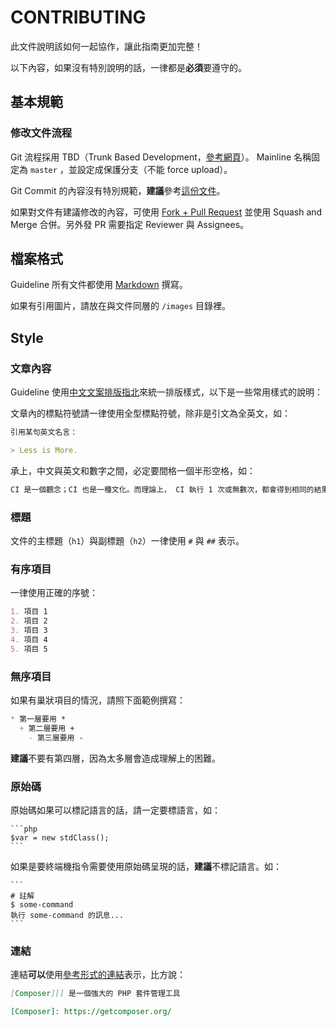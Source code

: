 # CONTRIBUTING

此文件說明該如何一起協作，讓此指南更加完整！

以下內容，如果沒有特別說明的話，一律都是**必須**要遵守的。

## 基本規範

### 修改文件流程

Git 流程採用 TBD（Trunk Based Development，[參考網頁](http://paulhammant.com/2013/04/05/what-is-trunk-based-development/)）。 Mainline 名稱固定為 `master` ，並設定成保護分支（不能 force upload）。

Git Commit 的內容沒有特別規範，**建議**參考[這份文件](https://blog.louie.lu/2017/03/21/%E5%A6%82%E4%BD%95%E5%AF%AB%E4%B8%80%E5%80%8B-git-commit-message/)。

如果對文件有建議修改的內容，可使用 [Fork + Pull Request](https://git-scm.com/book/zh-tw/v2/GitHub-%E5%8F%83%E8%88%87%E4%B8%80%E5%80%8B%E5%B0%88%E6%A1%88) 並使用 Squash and Merge 合併。另外發 PR 需要指定 Reviewer 與 Assignees。

## 檔案格式

Guideline 所有文件都使用 [Markdown][] 撰寫。

如果有引用圖片，請放在與文件同層的 `/images` 目錄裡。

## Style

### 文章內容

Guideline 使用[中文文案排版指北](https://github.com/sparanoid/chinese-copywriting-guidelines/blob/master/README.md)來統一排版樣式，以下是一些常用樣式的說明：

文章內的標點符號請一律使用全型標點符號，除非是引文為全英文，如：

```markdown
引用某句英文名言：

> Less is More.
```

承上，中文與英文和數字之間，必定要間格一個半形空格，如：

```markdown
CI 是一個觀念；CI 也是一種文化。而理論上， CI 執行 1 次或無數次，都會得到相同的結果。
```

### 標題

文件的主標題（`h1`）與副標題（`h2`）一律使用 `#` 與 `##` 表示。

### 有序項目

一律使用正確的序號：

```markdown
1. 項目 1
2. 項目 2
3. 項目 3
4. 項目 4
5. 項目 5
```

### 無序項目

如果有巢狀項目的情況，請照下面範例撰寫：

```markdown
* 第一層要用 *
  + 第二層要用 +
    - 第三層要用 -
```

**建議**不要有第四層，因為太多層會造成理解上的困難。

### 原始碼

原始碼如果可以標記語言的話，請一定要標語言，如：

    ```php
    $var = new stdClass();
    ```

如果是要終端機指令需要使用原始碼呈現的話，**建議**不標記語言。如：

    ```
    # 註解
    $ some-command
    執行 some-command 的訊息...
    ```

### 連結

連結**可以**使用[參考形式的連結][]表示，比方說：

```markdown
[Composer][] 是一個強大的 PHP 套件管理工具

[Composer]: https://getcomposer.org/
```

[Markdown]: http://markdown.tw/
[參考形式的連結]: http://markdown.tw/#link
